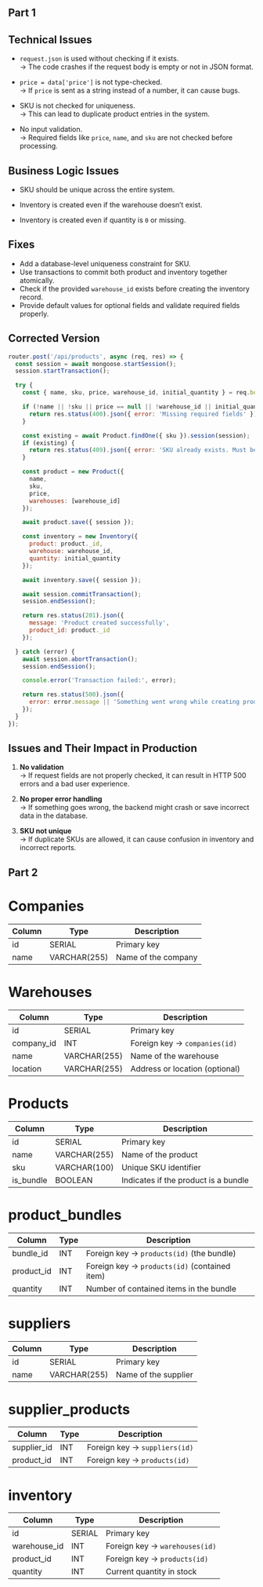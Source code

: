 
## Part 1


## Technical Issues

- `request.json` is used without checking if it exists.  
  → The code crashes if the request body is empty or not in JSON format.

- `price = data['price']` is not type-checked.  
  → If `price` is sent as a string instead of a number, it can cause bugs.

- SKU is not checked for uniqueness.  
  → This can lead to duplicate product entries in the system.

- No input validation.  
  → Required fields like `price`, `name`, and `sku` are not checked before processing.


## Business Logic Issues

- SKU should be unique across the entire system.

- Inventory is created even if the warehouse doesn’t exist.

- Inventory is created even if quantity is `0` or missing.


## Fixes

- Add a database-level uniqueness constraint for SKU.
- Use transactions to commit both product and inventory together atomically.
- Check if the provided `warehouse_id` exists before creating the inventory record.
- Provide default values for optional fields and validate required fields properly.


## Corrected Version

```js
router.post('/api/products', async (req, res) => {
  const session = await mongoose.startSession();
  session.startTransaction();

  try {
    const { name, sku, price, warehouse_id, initial_quantity } = req.body;

    if (!name || !sku || price == null || !warehouse_id || initial_quantity == null) {
      return res.status(400).json({ error: 'Missing required fields' });
    }

    const existing = await Product.findOne({ sku }).session(session);
    if (existing) {
      return res.status(409).json({ error: 'SKU already exists. Must be unique.' });
    }

    const product = new Product({
      name,
      sku,
      price,
      warehouses: [warehouse_id]
    });

    await product.save({ session });

    const inventory = new Inventory({
      product: product._id,
      warehouse: warehouse_id,
      quantity: initial_quantity
    });

    await inventory.save({ session });

    await session.commitTransaction();
    session.endSession();

    return res.status(201).json({
      message: 'Product created successfully',
      product_id: product._id
    });

  } catch (error) {
    await session.abortTransaction();
    session.endSession();

    console.error('Transaction failed:', error);

    return res.status(500).json({
      error: error.message || 'Something went wrong while creating product'
    });
  }
});

```

## Issues and Their Impact in Production

1. **No validation**  
   → If request fields are not properly checked, it can result in HTTP 500 errors and a bad user experience.

2. **No proper error handling**  
   → If something goes wrong, the backend might crash or save incorrect data in the database.

3. **SKU not unique**  
   → If duplicate SKUs are allowed, it can cause confusion in inventory and incorrect reports.



## Part 2


# Companies
  | Column | Type         | Description         |
| ------ | ------------ | ------------------- |
| id     | SERIAL       | Primary key         |
| name   | VARCHAR(255) | Name of the company |


# Warehouses
| Column      | Type         | Description                    |
| ----------- | ------------ | ------------------------------ |
| id          | SERIAL       | Primary key                    |
| company\_id | INT          | Foreign key → `companies(id)`  |
| name        | VARCHAR(255) | Name of the warehouse          |
| location    | VARCHAR(255) | Address or location (optional) |


# Products


| Column     | Type         | Description                          |
| ---------- | ------------ | ------------------------------------ |
| id         | SERIAL       | Primary key                          |
| name       | VARCHAR(255) | Name of the product                  |
| sku        | VARCHAR(100) | Unique SKU identifier                |
| is\_bundle | BOOLEAN      | Indicates if the product is a bundle |


# product_bundles

| Column      | Type | Description                                   |
| ----------- | ---- | --------------------------------------------- |
| bundle\_id  | INT  | Foreign key → `products(id)` (the bundle)     |
| product\_id | INT  | Foreign key → `products(id)` (contained item) |
| quantity    | INT  | Number of contained items in the bundle       |


# suppliers
| Column | Type         | Description          |
| ------ | ------------ | -------------------- |
| id     | SERIAL       | Primary key          |
| name   | VARCHAR(255) | Name of the supplier |


# supplier_products

| Column       | Type | Description                   |
| ------------ | ---- | ----------------------------- |
| supplier\_id | INT  | Foreign key → `suppliers(id)` |
| product\_id  | INT  | Foreign key → `products(id)`  |


# inventory
| Column        | Type   | Description                    |
| ------------- | ------ | ------------------------------ |
| id            | SERIAL | Primary key                    |
| warehouse\_id | INT    | Foreign key → `warehouses(id)` |
| product\_id   | INT    | Foreign key → `products(id)`   |
| quantity      | INT    | Current quantity in stock      |






